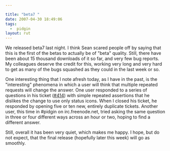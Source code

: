 ```yaml
---

title: "beta7 "
date: 2007-04-30 18:49:06
tags:
  -  pidgin
layout: rut
---
```


We released beta7 last night.  I think Sean scared people off by saying that this is the first of the betas to actually be of "beta" quality.  Still, there have been about 15 thousand downloads of it so far, and very few bug reports.  My colleagues deserve the credit for this, working very long and very hard to get as many of the bugs squashed as they could in the last week or so.  

One interesting thing that I note afresh today, as I have in the past, is the "interesting" phenomena in  which a user will think that multiple repeated requests will change the answer.  One user responded to a series of questions in his ticket ([#414](http://developer.pidgin.im/ticket/414)) with simple repeated assertions that he dislikes the change to use only status icons.  When I closed his ticket, he responded by opening five or ten new, entirely duplicate tickets.  Another user, this time in #pidgin on irc.freenode.net, tried asking the same question in three or four different ways across an hour or two, hoping to find a different answer. 

Still, overall it has been very quiet, which makes me happy.  I hope, but do not expect, that the final release (hopefully later this week) will go as smoothly. 

